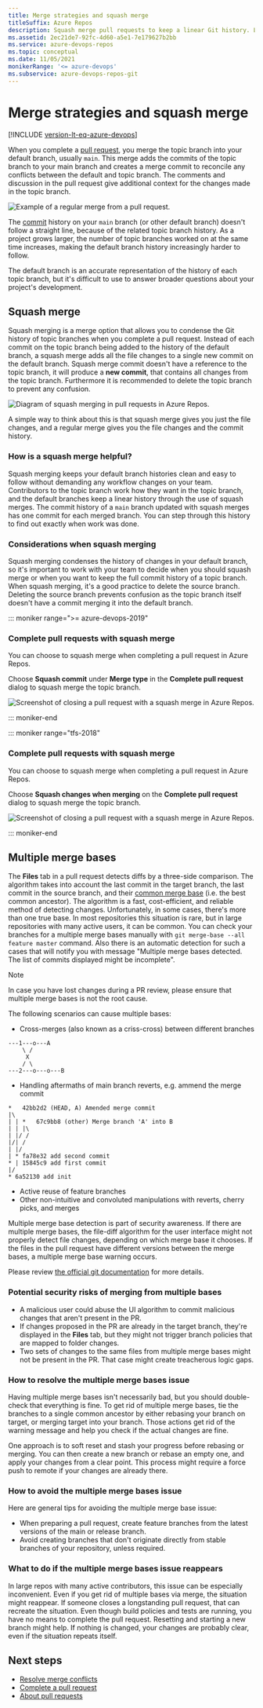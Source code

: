 ```yaml
---
title: Merge strategies and squash merge
titleSuffix: Azure Repos
description: Squash merge pull requests to keep a linear Git history. Learn about multiple merge base issues and prevention.
ms.assetid: 2ec21de7-92fc-4d60-a5e1-7e179627b2bb
ms.service: azure-devops-repos
ms.topic: conceptual
ms.date: 11/05/2021
monikerRange: '<= azure-devops'
ms.subservice: azure-devops-repos-git
---
```


# Merge strategies and squash merge

[!INCLUDE [version-lt-eq-azure-devops](../../includes/version-lt-eq-azure-devops.md)]

When you complete a [pull request](pull-requests.md), you merge the topic branch into your default branch, usually `main`. This merge adds the commits of the topic branch to your main branch and creates a merge commit to reconcile any conflicts between the default and topic branch. The comments and discussion in the pull request give additional context for the changes made in the topic branch.

![Example of a regular merge from a pull request.](media/merging-with-squash/regular-branch-merge.png)

The [commit](commits.md) history on your `main` branch (or other default branch) doesn't follow a straight line, because of the related topic branch history. As a project grows larger, the number of topic branches worked on at the same time increases, making the default branch history increasingly harder to follow.

The default branch is an accurate representation of the history of each topic branch, but it's difficult to use to answer broader questions about your project's development.

## Squash merge

Squash merging is a merge option that allows you to condense the Git history of topic branches when you complete a pull request. Instead of each commit on the topic branch being added to the history of the default branch, a squash merge adds all the file changes to a single new commit on the default branch. Squash merge commit doesn't have a reference to the topic branch, it will produce a **new commit**, that contains all changes from the topic branch. Furthermore it is recommended to delete the topic branch to prevent any confusion.

![Diagram of squash merging in pull requests in Azure Repos.](media/merging-with-squash/squash-branch-merge.png)

A simple way to think about this is that squash merge gives you just the file changes, and a regular merge gives you the file changes and the commit history. 

### How is a squash merge helpful?

Squash merging keeps your default branch histories clean and easy to follow without demanding any workflow changes on your team. Contributors to the topic branch work how they want in the topic branch, and the default branches keep a linear history through the use of squash merges. The commit history of a `main` branch updated with squash merges has one commit for each merged branch. You can step through this history to find out exactly when work was done.

### Considerations when squash merging

Squash merging condenses the history of changes in your default branch, so it's important to work with your team to decide when you should squash merge or when you want to keep the full commit history of a topic branch. When squash merging, it's a good practice to delete the source branch. Deleting the source branch prevents confusion as the topic branch itself doesn't have a commit merging it into the default branch.

::: moniker range=">= azure-devops-2019"
### Complete pull requests with squash merge

You can choose to squash merge when completing a pull request in Azure Repos.

Choose **Squash commit** under **Merge type** in the **Complete pull request** dialog to squash merge the topic branch.

![Screenshot of closing a pull request with a squash merge in Azure Repos.](media/merging-with-squash/squash-merge.png)

::: moniker-end

::: moniker range="tfs-2018"
### Complete pull requests with squash merge

You can choose to squash merge when completing a pull request in Azure Repos.

Choose **Squash changes when merging** on the **Complete pull request** dialog to squash merge the topic branch.

![Screenshot of closing a pull request with a squash merge in Azure Repos.](media/merging-with-squash/squash-merge-pr.png)

::: moniker-end

## Multiple merge bases

The **Files** tab in a pull request detects diffs by a three-side comparison. The algorithm takes into account the last commit in the target branch, the last commit in the source branch, and their [common merge base](https://git-scm.com/docs/git-merge-base) (i.e. the best common ancestor). The algorithm is a fast, cost-efficient, and reliable method of detecting changes. Unfortunately, in some cases, there's more than one true base. In most repositories this situation is rare, but in large repositories with many active users, it can be common. You can check your branches for a multiple merge bases manually with ```git merge-base --all feature master``` command. Also there is an automatic detection for such a cases that will notify you with message "Multiple merge bases detected. The list of commits displayed might be incomplete".

> [!NOTE]
> In case you have lost changes during a PR review, please ensure that multiple merge bases is not the root cause.

The following scenarios can cause multiple bases:

- Cross-merges (also known as a criss-cross) between different branches
```
---1---o---A
    \ /
     X
    / \
---2---o---o---B
```
- Handling aftermaths of main branch reverts, e.g. ammend the merge commit
```
*   42bb2d2 (HEAD, A) Amended merge commit
|\  
| | *   67c9bb8 (other) Merge branch 'A' into B
| | |\  
| |/ /  
|/| /   
| |/    
| * fa78e32 add second commit
* | 15845c9 add first commit
|/  
* 6a52130 add init
```
- Active reuse of feature branches
- Other non-intuitive and convoluted manipulations with reverts, cherry picks, and merges


Multiple merge base detection is part of security awareness. If there are multiple merge bases, the file-diff algorithm for the user interface might not properly detect file changes, depending on which merge base it chooses. If the files in the pull request have different versions between the merge bases, a multiple merge base warning occurs.

Please review [the official git documentation](https://git-scm.com/docs/git-merge-base) for more details.

### Potential security risks of merging from multiple bases

- A malicious user could abuse the UI algorithm to commit malicious changes that aren't present in the PR.
- If changes proposed in the PR are already in the target branch, they're displayed in the **Files** tab, but they might not trigger branch policies that are mapped to folder changes.
- Two sets of changes to the same files from multiple merge bases might not be present in the PR. That case might create treacherous logic gaps.

### How to resolve the multiple merge bases issue

Having multiple merge bases isn't necessarily bad, but you should double-check that everything is fine. To get rid of multiple merge bases, tie the branches to a single common ancestor by either rebasing your branch on target, or merging target into your branch. Those actions get rid of the warning message and help you check if the actual changes are fine.

One approach is to soft reset and stash your progress before rebasing or merging. You can then create a new branch or rebase an empty one, and apply your changes from a clear point. This process might require a force push to remote if your changes are already there.

### How to avoid the multiple merge bases issue

Here are general tips for avoiding the multiple merge base issue:

- When preparing a pull request, create feature branches from the latest versions of the main or release branch.
- Avoid creating branches that don't originate directly from stable branches of your repository, unless required.

### What to do if the multiple merge bases issue reappears

In large repos with many active contributors, this issue can be especially inconvenient. Even if you get rid of multiple bases via merge, the situation might reappear. If someone closes a longstanding pull request, that can recreate the situation. Even though build policies and tests are running, you have no means to complete the pull request. Resetting and starting a new branch might help. If nothing is changed, your changes are probably clear, even if the situation repeats itself.

## Next steps

- [Resolve merge conflicts](merging.md)
- [Complete a pull request](complete-pull-requests.md)
- [About pull requests](about-pull-requests.md)


